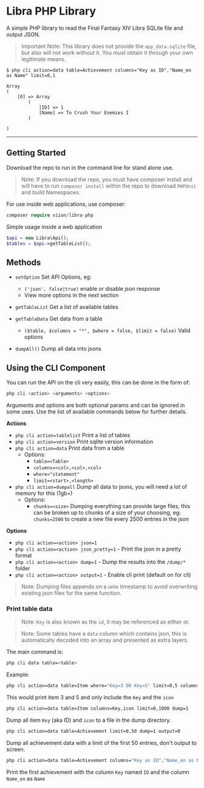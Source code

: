 # Libra PHP Library

A simple PHP library to read the Final Fantasy XIV Libra SQLite file and output JSON.

> Important Note: This library does not provide the `app_data.sqlite` file, but also will not work without it. You must obtain it through your own legitimate means.

```
$ php cli action=data table=Achievement columns="Key as ID","Name_en as Name" limit=0,1

Array
(
    [0] => Array
        (
            [ID] => 1
            [Name] => To Crush Your Enemies I
        )

)
```

___


## Getting Started

Download the repo to run in the command line for stand alone use.
> Note: If you download the repo, you must have composer install and will have to run `composer install` within the repo to download `PHPUnit` and build Namespaces.

For use inside web applications, use composer:

```php
composer require viion/libra-php
```

Simple usage inside a web application

```php
$api = new Libra\Api();
$tables = $api->getTableList();
```

## Methods

- `setOption` Set API Options, eg:
  - `('json', false|true)` enable or disable json response
  - View more options in the next section

- `getTableList` Get a list of available tables

- `getTableData` Get data from a table
    - `($table, $columns = "*", $where = false, $limit = false)` Valid options
    
- `dumpAll()` Dump all data into jsons

## Using the CLI Component

You can run the API on the cli very easily, this can be done in the form of:

```bash
php cli <action> <arguments> <options>
```

Arguments and options are both optional params and can be ignored in some uses. Use the list of available commands below for further details.

**Actions**

- `php cli action=tablelist` Print a list of tables
- `php cli action=version` Print sqlite version information
- `php cli action=data` Print data from a table
    - Options:
        - `table=<Table>`
        - `columns=<col>,<col>,<col>`
        - `where="statement"`
        - `limit=<start>,<length>`
- `php cli action=dumpall` Dump all data to jsons, you will need a lot of memory for this (1gb+)
    - Options:
        - `chunks=<size>` Dumping everything can provide large files, this can be broken up to chunks of a size of your choosing, eg: `chunks=2500` to create a new file every 2500 entries in the json
        
**Options**

- `php cli action=<action> json=1`
- `php cli action=<action> json_pretty=1` - Print the json in a pretty format
- `php cli action=<action> dump=1` - Dump the results into the `/dump/*` folder
- `php cli action=<action> output=1` - Enable cli print (default on for cli)

> Note: Dumping files appends on a unix timestamp to avoid overwriting existing json files for the same function.

### Print table data

> Note: `Key` is also known as the `id`, it may be referenced as either or.

> Note: Some tables have a `data` column which contains json, this is automatically decoded into an array and presented as extra layers.

The main command is:

```bash
php cli data table=<table>
```

Example:

```bash
php cli action=data table=Item where="Key=3 OR Key=5" limit=0,5 columns=Key,icon
```

This would print item 3 and 5 and only include the `Key` and the `icon`

```bash
php cli action=data table=Item columns=Key,icon limit=0,1000 dump=1
```

Dump all item `Key` (aka ID) and `icon` to a file in the dump directory.


```bash
php cli action=data table=Achievement limit=0,50 dump=1 output=0
```

Dump all achievement data with a limit of the first 50 entries, don't output to screen.

```bash
php cli action=data table=Achievement columns="Key as ID","Name_en as Name" limit=0,1
```

Print the first achievement with the column `Key` named `ID` and the column `Name_en` as `Name`
